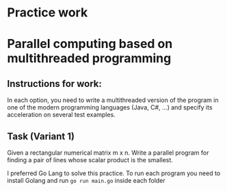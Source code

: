 # Practice work
# Parallel computing based on multithreaded programming

## Instructions for work:
In each option, you need to write a multithreaded version of the program in one of the modern programming languages (Java, C#, ...) and specify its acceleration on several test examples.

## Task (Variant 1)
Given a rectangular numerical matrix m x n. Write a parallel program for finding a pair of lines whose scalar product is the smallest.

I preferred Go Lang to solve this practice.
To run each program you need to install Golang and run `go run main.go` inside each folder
